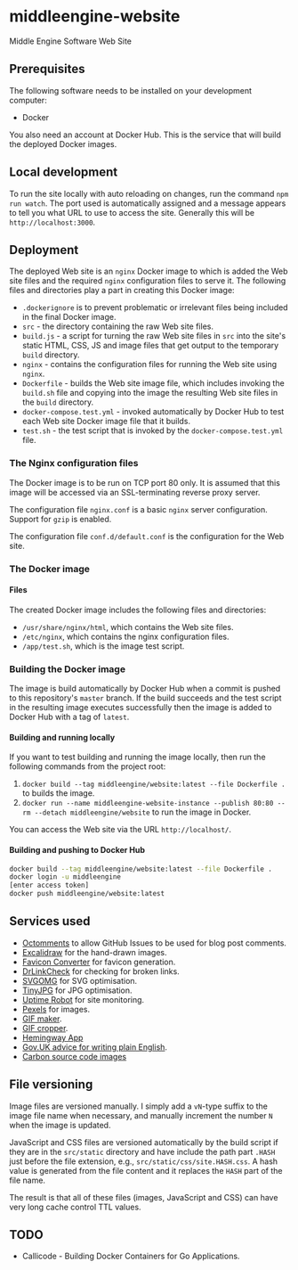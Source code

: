 # middleengine-website

Middle Engine Software Web Site

## Prerequisites

The following software needs to be installed on your development computer:

- Docker

You also need an account at Docker Hub. This is the service that will build the deployed Docker images.

## Local development

To run the site locally with auto reloading on changes, run the command `npm run watch`. The port used is automatically assigned and a message appears to tell you what URL to use to access the site. Generally this will be `http://localhost:3000`.

## Deployment

The deployed Web site is an `nginx` Docker image to which is added the Web site files and the required `nginx` configuration files to serve it. The following files and directories play a part in creating this Docker image:

- `.dockerignore` is to prevent problematic or irrelevant files being included in the final Docker image.
- `src` - the directory containing the raw Web site files.
- `build.js` - a script for turning the raw Web site files in `src` into the site's static HTML, CSS, JS and image files that get output to the temporary `build` directory.
- `nginx` - contains the configuration files for running the Web site using `nginx`.
- `Dockerfile` - builds the Web site image file, which includes invoking the `build.sh` file and copying into the image the resulting Web site files in the `build` directory.
- `docker-compose.test.yml` - invoked automatically by Docker Hub to test each Web site Docker image file that it builds.
- `test.sh` - the test script that is invoked by the `docker-compose.test.yml` file.

### The Nginx configuration files

The Docker image is to be run on TCP port 80 only. It is assumed that this image will be accessed via an SSL-terminating reverse proxy server.

The configuration file `nginx.conf` is a basic `nginx` server configuration. Support for `gzip` is enabled.

The configuration file `conf.d/default.conf` is the configuration for the Web site.

### The Docker image

#### Files

The created Docker image includes the following files and directories:

- `/usr/share/nginx/html`, which contains the Web site files.
- `/etc/nginx`, which contains the nginx configuration files.
- `/app/test.sh`, which is the image test script.

### Building the Docker image

The image is build automatically by Docker Hub when a commit is pushed to this repository's `master` branch. If the build succeeds and the test script in the resulting image executes successfully then the image is added to Docker Hub with a tag of `latest`.

#### Building and running locally

If you want to test building and running the image locally, then run the following commands from the project root:

1. `docker build --tag middleengine/website:latest --file Dockerfile .` to builds the image.
2. `docker run --name middleengine-website-instance --publish 80:80 --rm --detach middleengine/website` to run the image in Docker.

You can access the Web site via the URL `http://localhost/`.

#### Building and pushing to Docker Hub

```bash
docker build --tag middleengine/website:latest --file Dockerfile .
docker login -u middleengine
[enter access token]
docker push middleengine/website:latest
```

## Services used

- [Octomments](https://github.com/krasimir/octomments) to allow GitHub Issues to be used for blog post comments.
- [Excalidraw](https://excalidraw.com/) for the hand-drawn images.
- [Favicon Converter](https://favicon.io/favicon-converter/) for favicon generation.
- [DrLinkCheck](https://www.drlinkcheck.com/) for checking for broken links.
- [SVGOMG](https://jakearchibald.github.io/svgomg/) for SVG optimisation.
- [TinyJPG](https://tinyjpg.com/) for JPG optimisation.
- [Uptime Robot](https://uptimerobot.com/) for site monitoring.
- [Pexels](https://www.pexels.com/) for images.
- [GIF maker](https://gifmaker.me/).
- [GIF cropper](https://ezgif.com/crop).
- [Hemingway App](http://www.hemingwayapp.com/)
- [Gov.UK advice for writing plain English](https://www.gov.uk/guidance/content-design/writing-for-gov-uk).
- [Carbon source code images](https://carbon.now.sh/)

## File versioning

Image files are versioned manually. I simply add a `vN`-type suffix to the image file name when necessary, and manually increment the number `N` when the image is updated.

JavaScript and CSS files are versioned automatically by the build script if they are in the `src/static` directory and have include the path part `.HASH` just before the file extension, e.g., `src/static/css/site.HASH.css`. A hash value is generated from the file content and it replaces the `HASH` part of the file name.

The result is that all of these files (images, JavaScript and CSS) can have very long cache control TTL values.

## TODO

- Callicode - Building Docker Containers for Go Applications.
